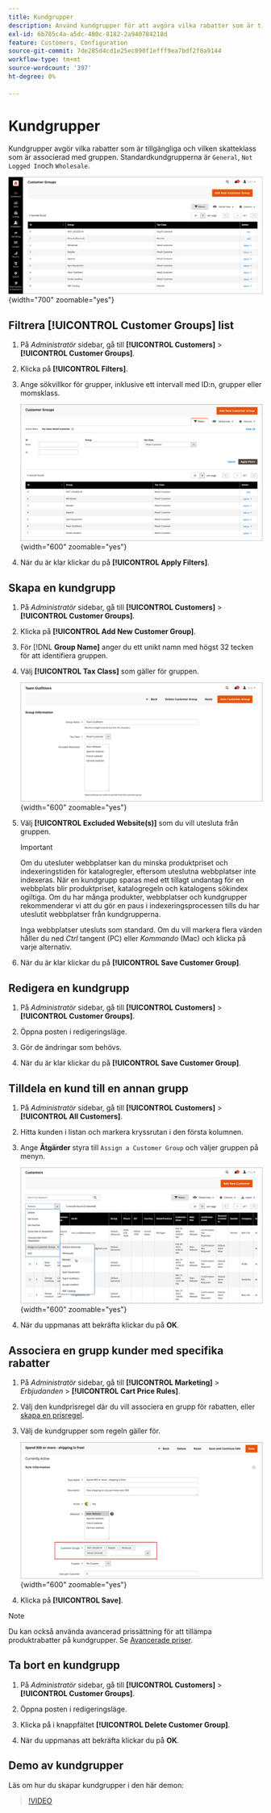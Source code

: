 ```yaml
---
title: Kundgrupper
description: Använd kundgrupper för att avgöra vilka rabatter som är tillgängliga för kunder som är tilldelade till en grupp och den skatteklass som är associerad med gruppen.
exl-id: 6b785c4a-a5dc-480c-8182-2a940784218d
feature: Customers, Configuration
source-git-commit: 7de285d4cd1e25ec890f1efff9ea7bdf2f0a9144
workflow-type: tm+mt
source-wordcount: '397'
ht-degree: 0%

---
```


# Kundgrupper

Kundgrupper avgör vilka rabatter som är tillgängliga och vilken skatteklass som är associerad med gruppen. Standardkundgrupperna är `General`, `Not Logged In`och `Wholesale`.

![Kundgrupper](assets/customer-groups.png){width="700" zoomable="yes"}

## Filtrera [!UICONTROL Customer Groups] list

1. På _Administratör_ sidebar, gå till **[!UICONTROL Customers]** > **[!UICONTROL Customer Groups]**.

1. Klicka på **[!UICONTROL Filters]**.

1. Ange sökvillkor för grupper, inklusive ett intervall med ID:n, grupper eller momsklass.

   ![Filtreringsalternativ](assets/groups-filters.png){width="600" zoomable="yes"}

1. När du är klar klickar du på **[!UICONTROL Apply Filters]**.

## Skapa en kundgrupp

1. På _Administratör_ sidebar, gå till **[!UICONTROL Customers]** > **[!UICONTROL Customer Groups]**.

1. Klicka på **[!UICONTROL Add New Customer Group]**.

1. För [!DNL **Group Name]** anger du ett unikt namn med högst 32 tecken för att identifiera gruppen.

1. Välj **[!UICONTROL Tax Class]** som gäller för gruppen.

   ![Gruppinformation](assets/group-information.png){width="600" zoomable="yes"}

1. Välj **[!UICONTROL Excluded Website(s)]** som du vill utesluta från gruppen.

   >[!IMPORTANT]
   >
   >Om du utesluter webbplatser kan du minska produktpriset och indexeringstiden för katalogregler, eftersom uteslutna webbplatser inte indexeras. När en kundgrupp sparas med ett tillagt undantag för en webbplats blir produktpriset, katalogregeln och katalogens sökindex ogiltiga. Om du har många produkter, webbplatser och kundgrupper rekommenderar vi att du gör en paus i indexeringsprocessen tills du har uteslutit webbplatser från kundgrupperna.

   Inga webbplatser utesluts som standard. Om du vill markera flera värden håller du ned _Ctrl_ tangent (PC) eller _Kommando_ (Mac) och klicka på varje alternativ.

1. När du är klar klickar du på **[!UICONTROL Save Customer Group]**.

## Redigera en kundgrupp

1. På _Administratör_ sidebar, gå till **[!UICONTROL Customers]** > **[!UICONTROL Customer Groups]**.

1. Öppna posten i redigeringsläge.

1. Gör de ändringar som behövs.

1. När du är klar klickar du på **[!UICONTROL Save Customer Group]**.

## Tilldela en kund till en annan grupp

1. På _Administratör_ sidebar, gå till **[!UICONTROL Customers]** > **[!UICONTROL All Customers]**.

1. Hitta kunden i listan och markera kryssrutan i den första kolumnen.

1. Ange **Åtgärder** styra till `Assign a Customer Group` och väljer gruppen på menyn.

   ![Tilldela en kundgrupp](assets/group-assign.png){width="600" zoomable="yes"}

1. När du uppmanas att bekräfta klickar du på **OK**.

## Associera en grupp kunder med specifika rabatter

1. På _Administratör_ sidebar, gå till **[!UICONTROL Marketing]** > _Erbjudanden_ > **[!UICONTROL Cart Price Rules]**.

1. Välj den kundprisregel där du vill associera en grupp för rabatten, eller [skapa en prisregel](../merchandising-promotions/price-rules-catalog.md).

1. Välj de kundgrupper som regeln gäller för.

   ![Kundgrupp till specifika rabatter](assets/group-discount.png){width="600" zoomable="yes"}

1. Klicka på **[!UICONTROL Save]**.

>[!NOTE]
>
> Du kan också använda avancerad prissättning för att tillämpa produktrabatter på kundgrupper. Se [Avancerade priser](../catalog/product-price-group.md).

## Ta bort en kundgrupp

1. På _Administratör_ sidebar, gå till **[!UICONTROL Customers]** > **[!UICONTROL Customer Groups]**.

1. Öppna posten i redigeringsläge.

1. Klicka på i knappfältet **[!UICONTROL Delete Customer Group]**.

1. När du uppmanas att bekräfta klickar du på **OK**.

## Demo av kundgrupper

Läs om hur du skapar kundgrupper i den här demon:

>[!VIDEO](https://video.tv.adobe.com/v/343660/?quality=12)
